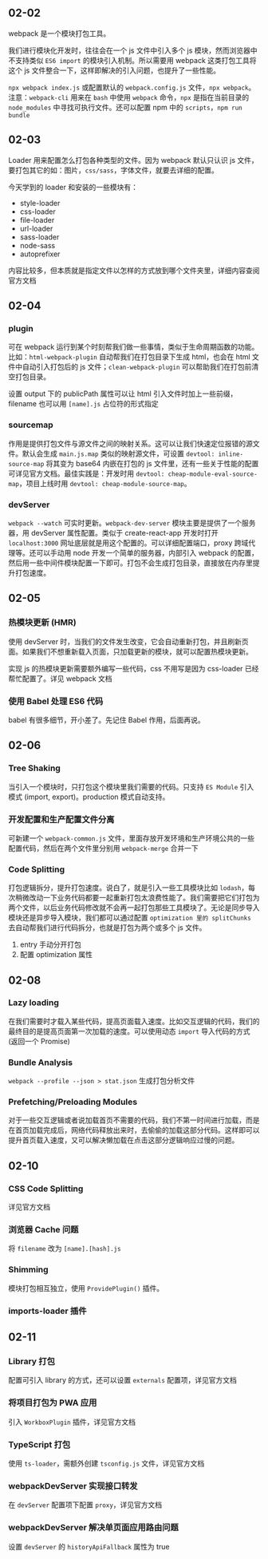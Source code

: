 ## 02-02

webpack 是一个模块打包工具。

我们进行模块化开发时，往往会在一个 js 文件中引入多个 js 模块，然而浏览器中不支持类似 `ES6 import` 的模块引入机制。所以需要用 webpack 这类打包工具将这个 js 文件整合一下，这样即解决的引入问题，也提升了一些性能。

`npx webpack index.js` 或配置默认的 `webpack.config.js` 文件，`npx webpack`。注意：`webpack-cli` 用来在 `bash` 中使用 `webpack` 命令，`npx` 是指在当前目录的 `node_modules` 中寻找可执行文件。还可以配置 npm 中的 `scripts`，`npm run bundle `



## 02-03

Loader 用来配置怎么打包各种类型的文件。因为 webpack 默认只认识 js 文件，要打包其它的如：图片，`css/sass`，字体文件，就要去详细的配置。

今天学到的 loader 和安装的一些模块有：

* style-loader
* css-loader
* file-loader
* url-loader
* sass-loader
* node-sass
* autoprefixer

内容比较多，但本质就是指定文件以怎样的方式放到哪个文件夹里，详细内容查阅官方文档



## 02-04

### plugin

可在 webpack 运行到某个时刻帮我们做一些事情，类似于生命周期函数的功能。比如：`html-webpack-plugin` 自动帮我们在打包目录下生成 html，也会在 html 文件中自动引入打包后的 js 文件；`clean-webpack-plugin` 可以帮助我们在打包前清空打包目录。

设置 output 下的 publicPath 属性可以让 html 引入文件时加上一些前缀，filename 也可以用 `[name].js` 占位符的形式指定

### sourcemap

作用是提供打包文件与源文件之间的映射关系。这可以让我们快速定位报错的源文件。默认会生成 `main.js.map` 类似的映射源文件，可设置 `devtool: inline-source-map` 将其变为 base64 内嵌在打包的 js 文件里，还有一些关于性能的配置可详见官方文档。最佳实践是：开发时用 `devtool: cheap-module-eval-source-map`，项目上线时用 `devtool: cheap-module-source-map`。

### devServer

`webpack --watch` 可实时更新。`webpack-dev-server` 模块主要是提供了一个服务器，用 devServer 属性配置。类似于 create-react-app 开发时打开 `localhost:3000` 网址底层就是用这个配置的。可以详细配置端口，proxy 跨域代理等。还可以手动用 node 开发一个简单的服务器，内部引入 webpack 的配置，然后用一些中间件模块配置一下即可。打包不会生成打包目录，直接放在内存里提升打包速度。



## 02-05

### 热模块更新 (HMR)

使用 devServer 时，当我们的文件发生改变，它会自动重新打包，并且刷新页面。如果我们不想重新载入页面，只加载更新的模块，就可以配置热模块更新。

实现 js 的热模块更新需要额外编写一些代码，css 不用写是因为 css-loader 已经帮忙配置了。详见 webpack 文档

### 使用 Babel 处理 ES6 代码

babel 有很多细节，开小差了。先记住 Babel 作用，后面再说。



## 02-06

### Tree Shaking

当引入一个模块时，只打包这个模块里我们需要的代码。只支持 `ES Module` 引入模式 (import, export)。production 模式自动支持。

### 开发配置和生产配置文件分离

可新建一个 `webpack-common.js` 文件，里面存放开发环境和生产环境公共的一些配置代码，然后在两个文件里分别用 `webpack-merge` 合并一下

### Code Splitting

打包逻辑拆分，提升打包速度。说白了，就是引入一些工具模块比如 `lodash`，每次稍微改动一下业务代码都要一起重新打包太浪费性能了。我们需要把它们打包为两个文件，以后业务代码修改就不会再一起打包那些工具模块了。无论是同步导入模块还是异步导入模块，我们都可以通过配置 `optimization 里的 splitChunks` 去自动帮我们进行代码拆分，也就是打包为两个或多个 js 文件。

1. entry 手动分开打包
2. 配置 optimization 属性



## 02-08

### Lazy loading

在我们需要时才载入某些代码，提高页面载入速度。比如交互逻辑的代码，我们的最终目的是提高页面第一次加载的速度。可以使用动态 `import` 导入代码的方式 (返回一个 Promise)

### Bundle Analysis

`webpack --profile --json > stat.json` 生成打包分析文件

### Prefetching/Preloading Modules

对于一些交互逻辑或者说加载首页不需要的代码，我们不第一时间进行加载，而是在首页加载完成后，网络代码释放出来时，去偷偷的加载这部分代码。这样即可以提升首页载入速度，又可以解决懒加载在点击这部分逻辑响应过慢的问题。



## 02-10

### CSS Code Splitting

详见官方文档

### 浏览器 Cache 问题

将 `filename` 改为 `[name].[hash].js`

### Shimming

模块打包相互独立，使用 `ProvidePlugin()` 插件。

### imports-loader 插件



## 02-11

### Library 打包

配置可引入 library 的方式，还可以设置 `externals` 配置项，详见官方文档

### 将项目打包为 PWA 应用

引入 `WorkboxPlugin` 插件，详见官方文档

### TypeScript 打包

使用 `ts-loader`，需额外创建 `tsconfig.js` 文件，详见官方文档

### webpackDevServer 实现接口转发

在 `devServer` 配置项下配置 `proxy`，详见官方文档

### webpackDevServer 解决单页面应用路由问题

设置 `devServer` 的 `historyApiFallback` 属性为 true



